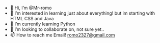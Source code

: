 - 👋 Hi, I’m @Mr-romo
- 👀 I’m interested in learning just about everything! but im starting with HTML CSS and Java
- 🌱 I’m currently learning Python
- 💞️ I’m looking to collaborate on, not sure yet.. 
- 📫 How to reach me Email! romo2327@gmail.com

<!---
Mr-romo/Mr-romo is a ✨ special ✨ repository because its `README.md` (this file) appears on your GitHub profile.
You can click the Preview link to take a look at your changes.
--->
